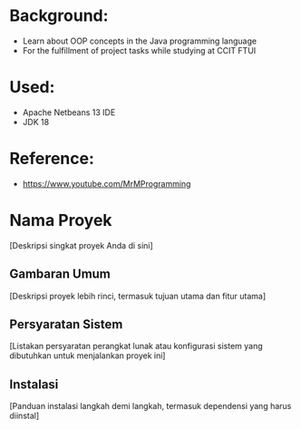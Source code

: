 # Background:
- Learn about OOP concepts in the Java programming language
- For the fulfillment of project tasks while studying at CCIT FTUI

# Used:
- Apache Netbeans 13 IDE
- JDK 18

# Reference:
- https://www.youtube.com/MrMProgramming

# Nama Proyek

[Deskripsi singkat proyek Anda di sini]

## Gambaran Umum

[Deskripsi proyek lebih rinci, termasuk tujuan utama dan fitur utama]

## Persyaratan Sistem

[Listakan persyaratan perangkat lunak atau konfigurasi sistem yang dibutuhkan untuk menjalankan proyek ini]

## Instalasi

[Panduan instalasi langkah demi langkah, termasuk dependensi yang harus diinstal]

